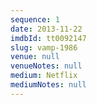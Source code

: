 ```yaml
---
sequence: 1
date: 2013-11-22
imdbId: tt0092147
slug: vamp-1986
venue: null
venueNotes: null
medium: Netflix
mediumNotes: null
---
```



